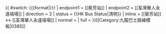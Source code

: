 {{ #switch: {{{format|}}}
  | endpoint1 = [[葵芳站]]
  | endpoint2 = [[荃灣華人永遠墳場]]
  | direction = 2
  | status = {{HK Bus Status|清明}}
  | inline = [[葵芳站]] ↔ [[荃灣華人永遠墳場]]
  | normal =
  | full =
}}<noinclude>[[Category:九龍巴士路線模板|038S]]</noinclude>